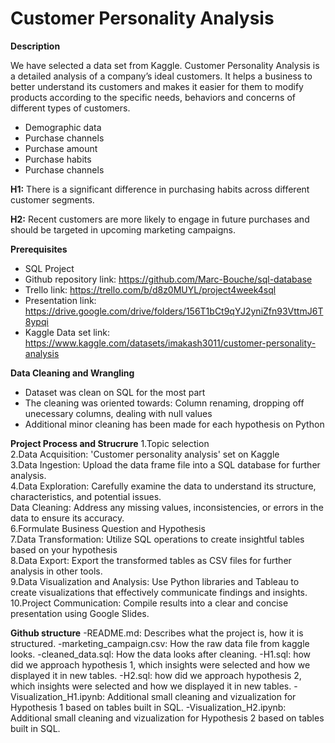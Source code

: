 # Customer Personality Analysis

**Description**

We have selected a data set from Kaggle.
Customer Personality Analysis is a detailed analysis of a company’s ideal customers. It helps a business to better understand its customers and makes it easier for them to modify products according to the specific needs, behaviors and concerns of different types of customers.

- Demographic data
- Purchase channels
- Purchase amount
- Purchase habits
- Purchase channels

**H1:**
There is a significant difference in purchasing habits across different customer segments.

**H2:**
Recent customers are more likely to engage in future purchases and should be targeted in upcoming marketing campaigns.

**Prerequisites**
- SQL Project</br>
- Github repository link: https://github.com/Marc-Bouche/sql-database</br>
- Trello link: https://trello.com/b/d8z0MUYL/project4week4sql</br>
- Presentation link: https://drive.google.com/drive/folders/156T1bCt9qYJ2yniZfn93VttmJ6T8ypqi</br>
- Kaggle Data set link: https://www.kaggle.com/datasets/imakash3011/customer-personality-analysis</br>

**Data Cleaning and Wrangling**
- Dataset was clean on SQL for the most part</br>
- The cleaning was oriented towards: Column renaming, dropping off unecessary columns, dealing with null values</br>
- Additional minor cleaning has been made for each hypothesis on Python</br>

**Project Process and Strucrure**
1.Topic selection</br>
2.Data Acquisition: 'Customer personality analysis' set on Kaggle</br>
3.Data Ingestion: Upload the data frame file into a SQL database for further analysis.</br>
4.Data Exploration: Carefully examine the data to understand its structure, characteristics, and potential issues.</br>
Data Cleaning: Address any missing values, inconsistencies, or errors in the data to ensure its accuracy.</br>
6.Formulate Business Question and Hypothesis</br>
7.Data Transformation: Utilize SQL operations to create insightful tables based on your hypothesis</br>
8.Data Export: Export the transformed tables as CSV files for further analysis in other tools.</br>
9.Data Visualization and Analysis: Use Python libraries and Tableau to create visualizations that effectively communicate findings and insights.</br>
10.Project Communication: Compile results into a clear and concise presentation using Google Slides.</br>

**Github structure**
-README.md: Describes what the project is, how it is structured.
-marketing_campaign.csv: How the raw data file from kaggle looks.
-cleaned_data.sql: How the data looks after cleaning.
-H1.sql: how did we approach hypothesis 1, which insights were selected and how we displayed it in new tables.
-H2.sql: how did we approach hypothesis 2, which insights were selected and how we displayed it in new tables.
-Visualization_H1.ipynb: Additional small cleaning and vizualization for Hypothesis 1 based on tables built in SQL.
-Visualization_H2.ipynb: Additional small cleaning and vizualization for Hypothesis 2 based on tables built in SQL.



